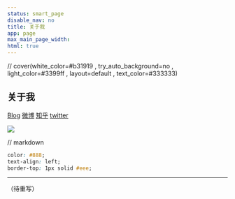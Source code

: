 ```yaml
---
status: smart_page
disable_nav: no
title: 关于我
app: page
max_main_page_width: 
html: true
---
```


// cover(white_color=#b31919 , try_auto_background=no , light_color=#3399ff , layout=default , text_color=#333333)

## 关于我

[Blog](/?status=loaded)
[微博](http://weibo.com/163weili)
[知乎](https://www.zhihu.com/people/weimao/answers)
[twitter](https://twitter.com/wallyvay)

![](https://weimaofiles.b0.upaiyun.com/blog/vt2nn.png )




// markdown

```css
color: #888;
text-align: left;
border-top: 1px solid #eee;
```

---
（待重写）
